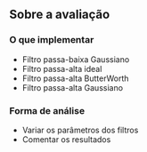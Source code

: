 ## Sobre a avaliação 

### O que implementar

- Filtro passa-baixa Gaussiano
- Filtro passa-alta ideal
- Filtro passa-alta ButterWorth
- Filtro passa-alta Gaussiano

### Forma de análise
- Variar os parâmetros dos filtros
- Comentar os resultados

